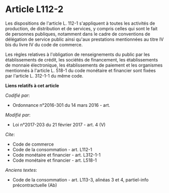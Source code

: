 # Article L112-2

Les dispositions de l'article L. 112-1 s'appliquent à toutes les activités de production, de distribution et de services, y
compris celles qui sont le fait de personnes publiques, notamment dans le cadre de conventions de délégation de service
public ainsi qu'aux prestations mentionnées au titre IV bis du livre IV du code de commerce. 

Les règles relatives à l'obligation de renseignements du public par les établissements de crédit, les sociétés de
financement, les établissements de monnaie électronique, les établissements de paiement et les organismes mentionnés à
l'article L. 518-1 du code monétaire et financier sont fixées par l'article L. 312-1-1 du même code.

**Liens relatifs à cet article**

_Codifié par_:

  - Ordonnance n°2016-301 du 14 mars 2016 - art.

_Modifié par_:

  - Loi n°2017-203 du 21 février 2017 - art. 4 (V)

_Cite_:

  - Code de commerce
  - Code de la consommation - art. L112-1
  - Code monétaire et financier - art. L312-1-1
  - Code monétaire et financier - art. L518-1

_Anciens textes_:

  - Code de la consommation - art. L113-3, alinéas 3 et 4, partiel-info précontractuelle (Ab)
